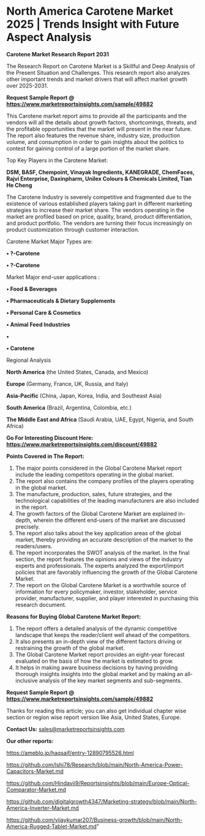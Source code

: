 # North America Carotene Market 2025 | Trends Insight with Future Aspect Analysis

<strong>Carotene Market Research Report 2031</strong>

The Research Report on Carotene Market is a Skillful and Deep Analysis of the Present Situation and Challenges. This research report also analyzes other important trends and market drivers that will affect market growth over 2025-2031.

<strong>Request Sample Report @ <a href=https://www.marketreportsinsights.com/sample/49882>https://www.marketreportsinsights.com/sample/49882</a></strong>

This Carotene market report aims to provide all the participants and the vendors will all the details about growth factors, shortcomings, threats, and the profitable opportunities that the market will present in the near future. The report also features the revenue share, industry size, production volume, and consumption in order to gain insights about the politics to contest for gaining control of a large portion of the market share.

Top Key Players in the Carotene Market:

<strong>DSM, BASF, Chempoint, Vinayak Ingredients, KANEGRADE, ChemFaces, Rajvi Enterprise, Daxinpharm, Unilex Colours & Chemicals Limited, Tian He Cheng</strong>

The Carotene Industry is severely competitive and fragmented due to the existence of various established players taking part in different marketing strategies to increase their market share. The vendors operating in the market are profiled based on price, quality, brand, product differentiation, and product portfolio. The vendors are turning their focus increasingly on product customization through customer interaction.

Carotene Market Major Types are:

<strong>•  ?-Carotene

•  ?-Carotene</strong>

Market Major end-user applications :

<strong>•  Food & Beverages

•  Pharmaceuticals & Dietary Supplements

•  Personal Care & Cosmetics

•  Animal Feed Industries

•  

•  Carotene</strong>

Regional Analysis

</u><strong><b>North America</b></strong> (the United States, Canada, and Mexico)

<strong><b>Europe </b></strong>(Germany, France, UK, Russia, and Italy)

<strong><b>Asia-Pacific</b></strong> (China, Japan, Korea, India, and Southeast Asia)

<strong><b>South America</b></strong> (Brazil, Argentina, Colombia, etc.)

<strong><b>The Middle East and Africa</b></strong> (Saudi Arabia, UAE, Egypt, Nigeria, and South Africa)

<strong>Go For Interesting Discount Here: <a href=https://www.marketreportsinsights.com/discount/49882>https://www.marketreportsinsights.com/discount/49882</a></strong>

<strong>Points Covered in The Report:</strong>
<ol>
  <li>The major points considered in the Global Carotene Market report include the leading competitors operating in the global market.</li>
  <li>The report also contains the company profiles of the players operating in the global market.</li>
  <li>The manufacture, production, sales, future strategies, and the technological capabilities of the leading manufacturers are also included in the report.</li>
  <li>The growth factors of the Global Carotene Market are explained in-depth, wherein the different end-users of the market are discussed precisely.</li>
  <li>The report also talks about the key application areas of the global market, thereby providing an accurate description of the market to the readers/users.</li>
  <li>The report incorporates the SWOT analysis of the market. In the final section, the report features the opinions and views of the industry experts and professionals. The experts analyzed the export/import policies that are favorably influencing the growth of the Global Carotene Market.</li>
  <li>The report on the Global Carotene Market is a worthwhile source of information for every policymaker, investor, stakeholder, service provider, manufacturer, supplier, and player interested in purchasing this research document.</li>
</ol>
<strong>Reasons for Buying Global Carotene Market Report:</strong>

<ol>
  <li>The report offers a detailed analysis of the dynamic competitive landscape that keeps the reader/client well ahead of the competitors.</li>
  <li>It also presents an in-depth view of the different factors driving or restraining the growth of the global market.</li>
  <li>The Global Carotene Market report provides an eight-year forecast evaluated on the basis of how the market is estimated to grow.</li>
  <li>It helps in making aware business decisions by having providing thorough insights insights into the global market and by making an all-inclusive analysis of the key market segments and sub-segments.</li>
</ol>
<strong>Request Sample Report @ <a href=https://www.marketreportsinsights.com/sample/49882>https://www.marketreportsinsights.com/sample/49882</a></strong>


Thanks for reading this article; you can also get individual chapter wise section or region wise report version like Asia, United States, Europe.

<strong>Contact Us:</strong>
sales@marketreportsinsights.com

<strong>Our other reports:</strong>

<a href=https://ameblo.jp/haqsaif/entry-12890795526.html>https://ameblo.jp/haqsaif/entry-12890795526.html</a>

<a href=https://github.com/Ishi78/Research/blob/main/North-America-Power-Capacitors-Market.md>https://github.com/Ishi78/Research/blob/main/North-America-Power-Capacitors-Market.md</a>

<a href=https://github.com/Hindavii9/Reportsinsights/blob/main/Europe-Optical-Comparator-Market.md>https://github.com/Hindavii9/Reportsinsights/blob/main/Europe-Optical-Comparator-Market.md</a>

<a href=https://github.com/digitalgrowth4347/Marketing-strategy/blob/main/North-America-Inverter-Market.md>https://github.com/digitalgrowth4347/Marketing-strategy/blob/main/North-America-Inverter-Market.md</a>

<a href=https://github.com/vijaykumar207/Business-growth/blob/main/North-America-Rugged-Tablet-Market.md>https://github.com/vijaykumar207/Business-growth/blob/main/North-America-Rugged-Tablet-Market.md</a>"
